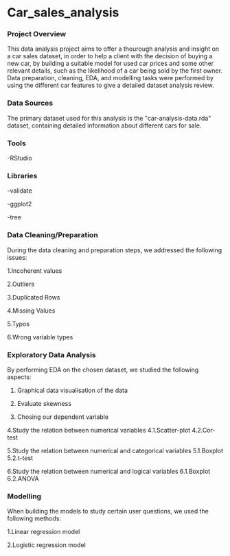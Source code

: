 # Car_sales_analysis

### Project Overview

This data analysis project aims to offer a thourough analysis and insight on a car sales dataset, in order to help a client with the decision of buying a new car, by building a suitable model for used car prices
and some other relevant details, such as the likelihood of a car being sold by the first owner. Data preparation, cleaning, EDA, and modelling tasks were performed by using the different car features to give a detailed dataset analysis review.

### Data Sources

The primary dataset used for this analysis is the "car-analysis-data.rda" dataset, containing detailed information about different cars for sale.

### Tools
-RStudio

### Libraries
-validate

-ggplot2

-tree

### Data Cleaning/Preparation

During the data cleaning and preparation steps, we addressed the following issues:

1.Incoherent values

2.Outliers

3.Duplicated Rows

4.Missing Values

5.Typos

6.Wrong variable types

### Exploratory Data Analysis

By performing EDA on the chosen dataset, we studied the following aspects:

1. Graphical data visualisation of the data

2. Evaluate skewness

3. Chosing our dependent variable

4.Study the relation between numerical variables
  4.1.Scatter-plot
  4.2.Cor-test

5.Study the relation between numerical and categorical variables
  5.1.Boxplot
  5.2.t-test  

6.Study the relation between numerical and logical variables
  6.1.Boxplot
  6.2.ANOVA   

### Modelling

When building the models to study certain user questions, we used the following methods:

1.Linear regression model

2.Logistic regression model

